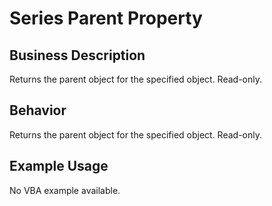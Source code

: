 # Series Parent Property

## Business Description
Returns the parent object for the specified object. Read-only.

## Behavior
Returns the parent object for the specified object. Read-only.

## Example Usage
No VBA example available.